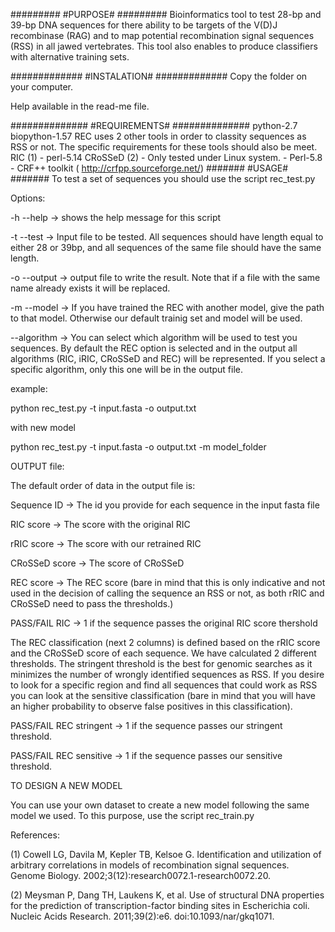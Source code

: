 #########
#PURPOSE#
#########
Bioinformatics tool to test 28-bp and 39-bp DNA sequences for there ability to be targets of the V(D)J recombinase (RAG) and to map potential recombination signal sequences (RSS) in all jawed vertebrates. This tool also enables to produce classifiers with alternative training sets.

#############
#INSTALATION#
#############
Copy the folder on your computer.

Help available in the read-me file.

##############
#REQUIREMENTS#
##############
python-2.7
biopython-1.57
REC uses 2 other tools in order to classity sequences as RSS or not. 
The specific requirements for these tools should also be meet.
RIC (1) - perl-5.14
CRoSSeD (2) - Only tested under Linux system.
        - Perl-5.8
        - CRF++ toolkit ( http://crfpp.sourceforge.net/)
#######
#USAGE#
#######
To test a set of sequences you should use the script rec_test.py

Options:

-h --help -> shows the help message for this script

-t --test -> Input file to be tested. All sequences should have length equal to either 28 or 39bp, and all sequences of the same file should have the same length.

-o --output -> output file to write the result. Note that if a file with the same name already exists it will be replaced.

-m --model -> If you have trained the REC with another model, give the path to that model. Otherwise our default trainig set and model will be used.

--algorithm -> You can select which algorithm will be used to test you sequences. By default the REC option is selected and in the output all algorithms (RIC, iRIC, CRoSSeD and REC) will be represented. If you select a specific algorithm, only this one will be in the output file.



example:

python rec_test.py -t input.fasta -o output.txt

with new model

python rec_test.py -t input.fasta -o output.txt -m model_folder 



OUTPUT file:

The default order of data in the output file is:

Sequence ID -> The id you provide for each sequence in the input fasta file

RIC score -> The score with the original RIC

rRIC score -> The score with our retrained RIC

CRoSSeD score -> The score of CRoSSeD

REC score -> The REC score (bare in mind that this is only indicative and not used in the decision of calling the sequence an RSS or not, as both rRIC and CRoSSeD need to pass the thresholds.)

PASS/FAIL RIC -> 1 if the sequence passes the original RIC score thershold

The REC classification (next 2 columns) is defined based on the rRIC score and the CRoSSeD score of each sequence. We have calculated 2 different thresholds. The stringent threshold is the best for genomic searches as it minimizes the number of wrongly identified sequences as RSS. If you desire to look for a specific region and find all sequences that could work as RSS you can look at the sensitive classification (bare in mind that you will have an higher probability to observe false positives in this classification).

PASS/FAIL REC stringent -> 1 if the sequence passes our stringent threshold.

PASS/FAIL REC sensitive -> 1 if the sequence passes our sensitive threshold.



TO DESIGN A NEW MODEL

You can use your own dataset to create a new model following the same model we used. To this purpose, use the script rec_train.py



References:

(1) Cowell LG, Davila M, Kepler TB, Kelsoe G. Identification and utilization of arbitrary correlations in models of recombination signal sequences. Genome Biology. 2002;3(12):research0072.1-research0072.20.

(2) Meysman P, Dang TH, Laukens K, et al. Use of structural DNA properties for the prediction of transcription-factor binding sites in Escherichia coli. Nucleic Acids Research. 2011;39(2):e6. doi:10.1093/nar/gkq1071.

